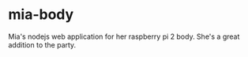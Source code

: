# mia-body
Mia's nodejs web application for her raspberry pi 2 body. She's a great addition to the party.
